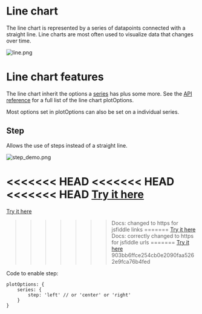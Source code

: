 Line chart
==========

The line chart is represented by a series of datapoints connected with a straight line. Line charts are most often used to visualize data that changes over time.

![line.png](line.png)

Line chart features
===================

The line chart inherit the options a [series](/docs/chart-concepts/series) has plus some more. See the [API reference](https://api.highcharts.com/highcharts/plotOptions.line) for a full list of the line chart plotOptions.

Most options set in plotOptions can also be set on a individual series.

Step
----

Allows the use of steps instead of a straight line.

![step_demo.png](step_demo.png)

<<<<<<< HEAD
<<<<<<< HEAD
<<<<<<< HEAD
[Try it here](https://jsfiddle.net/gh/get/jquery/1.7.1/highslide-software/highcharts.com/tree/master/samples/highcharts/plotoptions/line-step/)
=======
[Try it here](https://jsfiddlefiddle.net/gh/get/jquery/1.7.1/highslide-software/highcharts.com/tree/master/samples/highcharts/plotoptions/line-step/)
>>>>>>> Docs: changed to https for jsfiddle links
=======
[Try it here](https://jsfiddle.net/gh/get/jquery/1.7.1/highslide-software/highcharts.com/tree/master/samples/highcharts/plotoptions/line-step/)
>>>>>>> Docs: correctly changed to https for jsfiddle urls
=======
[Try it here](https://jsfiddle.net/gh/get/jquery/1.7.1/highslide-software/highcharts.com/tree/master/samples/highcharts/plotoptions/line-step/)
>>>>>>> 903bb6ffce254cb0e2090faa5262e9fca76b4fed

Code to enable step:

    
    plotOptions: {
        series: {
            step: 'left' // or 'center' or 'right'
        }
    }